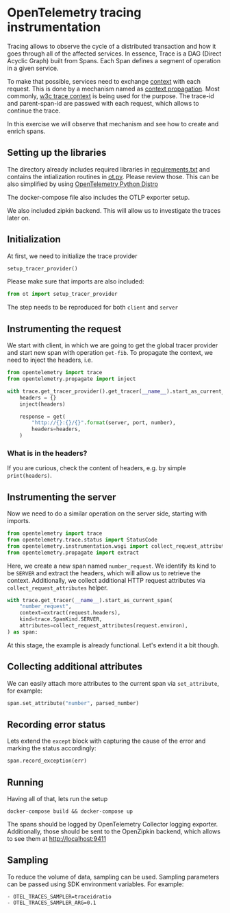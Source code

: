 # OpenTelemetry tracing instrumentation

Tracing allows to observe the cycle of a distributed transaction and how it goes through
all of the affected services. In essence, Trace is a DAG (Direct Acyclic Graph) built from
Spans. Each Span defines a segment of operation in a given service.

To make that possible, services need to exchange [context](https://opentelemetry.io/docs/concepts/otel-concepts/#span-context) with each request. This is done
by a mechanism named as [context propagation](https://opentelemetry.io/docs/reference/specification/context/context/).
Most commonly, [w3c trace context](https://www.w3.org/TR/trace-context/) is being used for the purpose.
The trace-id and parent-span-id are passwed with each request, which allows to continue the trace.

In this exercise we will observe that mechanism and see how to create and enrich spans.

## Setting up the libraries

The directory already includes required libraries in [requirements.txt](requirements.txt) and contains
the intialization routines in [ot.py](ot.py). Please review those. This can be also simplified
by using [OpenTelemetry Python Distro](https://opentelemetry.io/docs/instrumentation/python/distro/)

The docker-compose file also includes the OTLP exporter setup.

We also included zipkin backend. This will allow us to investigate the traces later on.

## Initialization

At first, we need to initialize the trace provider

```python
setup_tracer_provider()
```

Please make sure that imports are also included:
```python
from ot import setup_tracer_provider
```

The step needs to be reproduced for both `client` and `server`

## Instrumenting the request

We start with client, in which we are going to get the global tracer provider
and start new span with operation `get-fib`. To propagate the context,
we need to inject the headers, i.e. 

```python
from opentelemetry import trace
from opentelemetry.propagate import inject
```

```python
with trace.get_tracer_provider().get_tracer(__name__).start_as_current_span("get-fib"):
    headers = {}
    inject(headers)

    response = get(
        "http://{}:{}/{}".format(server, port, number),
        headers=headers,
    )
```
### What is in the headers?

If you are curious, check the content of headers, e.g. by simple `print(headers)`.

## Instrumenting the server

Now we need to do a similar operation on the server side, starting with imports.

```python
from opentelemetry import trace
from opentelemetry.trace.status import StatusCode
from opentelemetry.instrumentation.wsgi import collect_request_attributes
from opentelemetry.propagate import extract
```
Here, we create a new span named `number_request`. We identify its kind to be `SERVER` and
extract the headers, which will allow us to retrieve the context. Additionally, we collect
additional HTTP request attributes via `collect_request_attributes` helper.
```python
with trace.get_tracer(__name__).start_as_current_span(
    "number_request",
    context=extract(request.headers),
    kind=trace.SpanKind.SERVER,
    attributes=collect_request_attributes(request.environ),
) as span:
```

At this stage, the example is already functional. Let's extend it a bit though.

## Collecting additional attributes

We can easily attach more attributes to the current span via `set_attribute`, for example:
```python
span.set_attribute("number", parsed_number)
```

## Recording error status

Lets extend the `except` block with capturing the cause of the error and marking the status
accordingly:

```python
span.record_exception(err)
```

## Running

Having all of that, lets run the setup
```
docker-compose build && docker-compose up
```

The spans should be logged by OpenTelemetry Collector logging exporter. Additionally, those
should be sent to the OpenZipkin backend, which allows to see them at 
[http://localhost:9411](http://localhost:9411)

## Sampling

To reduce the volume of data, sampling can be used. Sampling parameters can be passed using SDK environment
variables. For example:

```
- OTEL_TRACES_SAMPLER=traceidratio
- OTEL_TRACES_SAMPLER_ARG=0.1
```